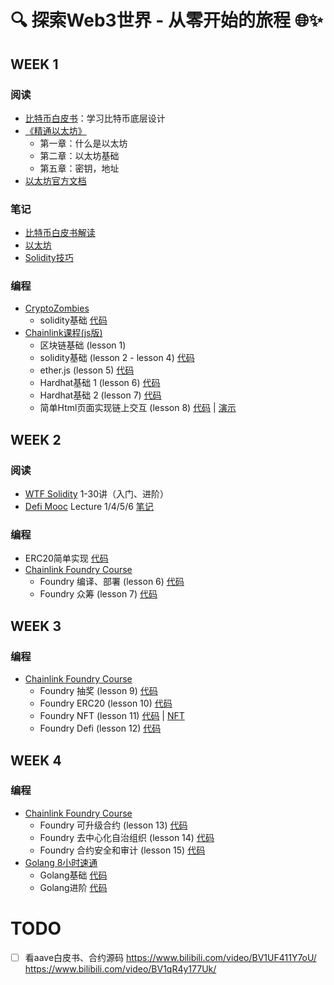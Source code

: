 # 🔍 探索Web3世界 - 从零开始的旅程 🌐✨

## WEEK 1

### 阅读

- [比特币白皮书](https://bitcoin.org/en/bitcoin-paper)：学习比特币底层设计 
- [《精通以太坊》](https://github.com/inoutcode/ethereum_book)
  - 第一章：什么是以太坊
  - 第二章：以太坊基础
  - 第五章：密钥，地址
- [以太坊官方文档](https://ethereum.org/en/developers/docs/)

### 笔记

- [比特币白皮书解读](week1/比特币白皮书解读.md)
- [以太坊](week1/以太坊.md)
- [Solidity技巧](week1/Solidity技巧.md)

### 编程

- [CryptoZombies](https://cryptozombies.io/zh/solidity)
  - solidity基础 [代码](week1/code/cryptozombies)
- [Chainlink课程(js版)](https://www.bilibili.com/video/BV1Ca411n7ta/)
  - 区块链基础 (lesson 1)
  - solidity基础 (lesson 2 - lesson 4)  [代码](week1/code/chainlink_course/solidity-basic)
  - ether.js (lesson 5)  [代码](week1/code/chainlink_course/ethers-simple-storage)
  - Hardhat基础 1 (lesson 6) [代码](week1/code/chainlink_course/hardhat-simple-storage)
  - Hardhat基础 2 (lesson 7) [代码](week1/code/chainlink_course/hardhat-fund-me)
  - 简单Html页面实现链上交互 (lesson 8) [代码](week1/code/chainlink_course/html-fund-me) | [演示](http://165.154.46.113:3000/)

## WEEK 2

### 阅读

- [WTF Solidity](https://github.com/AmazingAng/WTF-Solidity) 1-30讲（入门、进阶）
- [Defi Mooc](https://defi-learning.org/f22) Lecture 1/4/5/6 [笔记](week2/Defi_Mooc.md)

### 编程

- ERC20简单实现 [代码](week2/code/ERC20)
- [Chainlink Foundry Course](https://www.bilibili.com/video/BV13a4y1F7V3)
  - Foundry 编译、部署 (lesson 6) [代码](week2/code/foundry-f23/foundry-simple-storage-f23/)
  - Foundry 众筹 (lesson 7) [代码](week2/code/foundry-f23/foundry-fund-me-f23)

## WEEK 3

### 编程
- [Chainlink Foundry Course](https://www.bilibili.com/video/BV13a4y1F7V3)
  - Foundry 抽奖 (lesson 9) [代码](week3/code/foundry-smart-contract-lottery-f23)
  - Foundry ERC20 (lesson 10) [代码](week3/code/foundry-erc20-f23)
  - Foundry NFT (lesson 11) [代码](week3/code/foundry-nft-0) | [NFT](https://testnets.opensea.io/0x03A2fFBAd319287aA1a1D41Da9586abEd613CB7c)
  - Foundry Defi (lesson 12) [代码](week3/code/foundry-defi-stablecoin-f23)

## WEEK 4

### 编程
- [Chainlink Foundry Course](https://www.bilibili.com/video/BV1u8411k7Z7)
  - Foundry 可升级合约 (lesson 13) [代码](week4/code/foundry-upgrades-f23)
  - Foundry 去中心化自治组织 (lesson 14) [代码](week4/code/foundry-dao-f23)
  - Foundry 合约安全和审计 (lesson 15) [代码](week4/code/denver-security)
- [Golang 8小时速通](https://www.bilibili.com/video/BV1gf4y1r79E)
  - Golang基础 [代码](week4/code/GolangStudy/basic)
  - Golang进阶 [代码](week4/code/GolangStudy/advanced)

# TODO

- [ ] 看aave白皮书、合约源码 https://www.bilibili.com/video/BV1UF411Y7oU/ https://www.bilibili.com/video/BV1qR4y177Uk/
